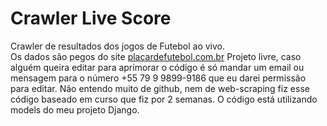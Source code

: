 # Crawler Live Score
Crawler de resultados dos jogos de Futebol ao vivo.<br>
Os dados são pegos do site <a href="placardefutebol.com.br">placardefutebol.com.br</a>
Projeto livre, caso alguém queira editar para aprimorar o código é só mandar um email
ou mensagem para o número +55 79 9 9899-9186 que eu darei permissão para editar.
Não entendo muito de github, nem de web-scraping fiz esse código baseado em curso que
fiz por 2 semanas.
O código está utilizando models do meu projeto Django.
